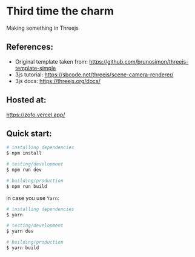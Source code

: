 # Third time the charm

Making something in Threejs

## References:

- Original template taken from: https://github.com/brunosimon/threejs-template-simple
- 3js tutorial: https://sbcode.net/threejs/scene-camera-renderer/
- 3js docs: https://threejs.org/docs/

## Hosted at:

https://zofo.vercel.app/

## Quick start:

```bash
# installing dependencies
$ npm install

# testing/development
$ npm run dev

# building/production
$ npm run build
```

in case you use `Yarn`:

```bash
# installing dependencies
$ yarn

# testing/development
$ yarn dev

# building/production
$ yarn build
```

